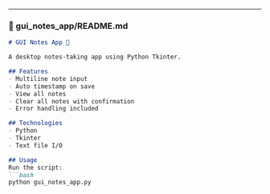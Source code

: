 
---

### 📁 gui_notes_app/README.md

```markdown
# GUI Notes App 📝

A desktop notes-taking app using Python Tkinter.

## Features
- Multiline note input
- Auto timestamp on save
- View all notes
- Clear all notes with confirmation
- Error handling included

## Technologies
- Python
- Tkinter
- Text file I/O

## Usage
Run the script:
```bash
python gui_notes_app.py
